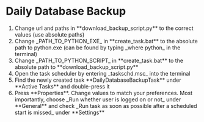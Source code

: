 <h1>Daily Database Backup</h1>
<ol>
    <li>
        Change url and paths in **download_backup_script.py** to the correct values (use absolute paths)
    </li>
    <li>
        Change _PATH_TO_PYTHON_EXE_ in **create_task.bat** to the absolute path to python.exe (can be found by typing _where python_ in the terminal)
    </li>
    <li>
        Change _PATH_TO_PYTHON_SCRIPT_ in **create_task.bat** to the absolute path to **download_backup_script.py**
    </li>
    <li>
        Open the task scheduler by entering _taskschd.msc_ into the terminal
    </li>
    <li>
        Find the newly created task **DailyDatabaseBackupTask** under **Active Tasks** and double-press it
    </li>
    <li>
        Press **Properties**. Change values to match your preferences. Most importantly, choose _Run whether user is logged on or not_ under **General** and check _Run task as soon as possible after a scheduled start is missed_ under **Settings**
    </li>
</ol>